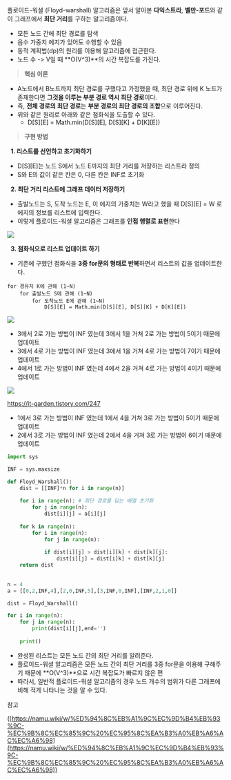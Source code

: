 
플로이드-워셜 (Floyd-warshall) 알고리즘은 앞서 알아본 **다익스트라**, **벨만-포드**와 같이 그래프에서 **최단 거리**를 구하는 알고리즘이다.

-   모든 노드 간에 최단 경로를 탐색
-   음수 가중치 에지가 있어도 수행할 수 있음
-   동적 계획법(dp)의 원리를 이용해 알고리즘에 접근한다.
-   노드 수 -> V일 때 **O(V^3)**의 시간 복잡도를 가진다.

> **핵심 이론**

-   A노드에서 B노드까지 최단 경로를 구했다고 가정했을 때, 최단 경로 위에 K 노드가 존재한다면 **그것을 이루는 부분 경로 역시 최단 경로**이다.
-   즉, **전체 경로의 최단 경로**는 **부분 경로의 최단 경로의 조합**으로 이루어진다.
-   위와 같은 원리로 아래와 같은 점화식을 도출할 수 있다.
    -   D[S][E] = Math.min(D[S][E], D[S][K] + D[K][E])

> **구현 방법**

  **1. 리스트를 선언하고 초기화하기**

-   D[S][E]는 노드 S에서 노드 E까지의 최단 거리를 저장하는 리스트라 정의
-   S와 E의 값이 같은 칸은 0, 다른 칸은 INF로 초기화

  **2. 최단 거리 리스트에 그래프 데이터 저장하기**

-   출발노드는 S, 도착 노드는 E, 이 에지의 가중치는 W라고 했을 때 D[S][E] = W 로 에지의 정보를 리스트에 입력한다.
-   이렇게 플로이드-워셜 알고리즘은 그래프를 **인접 행렬로 표현**한다

![](https://blog.kakaocdn.net/dn/ds7Oe4/btrTT7YW4ca/dSy0wubnxApkMrRuVo02g1/img.png)

  **3. 점화식으로 리스트 업데이트 하기**

-   기존에 구했던 점화식을 **3중 for문의 형태로 반복**하면서 리스트의 값을 업데이트한다.

```
for 경유지 K에 관해 (1~N)
	for 출발노드 S에 관해 (1~N)
    	for 도착노드 E에 관해 (1~N)
        	D[S][E] = Math.min(D[S][E], D[S][K] + D[K][E])
```

![](https://blog.kakaocdn.net/dn/1d4SI/btrTVhUwyLq/eukBbSmBO5kT7hFLy90y90/img.png)

-   3에서 2로 가는 방법이 INF 였는데 3에서 1을 거쳐 2로 가는 방법이 5이기 때문에 업데이트
-   3에서 4로 가는 방법이 INF 였는데 3에서 1을 거쳐 4로 가는 방법이 7이기 때문에 업데이트
-   4에서 1로 가는 방법이 INF 였는데 4에서 2을 거쳐 4로 가는 방법이 4이기 때문에 업데이트

![](https://blog.kakaocdn.net/dn/biaLua/btrTQ0GHJdA/TjhavilMdKKuVtF9iK9DBK/img.png)

https://it-garden.tistory.com/247

-   1에서 3로 가는 방법이 INF 였는데 1에서 4을 거쳐 3로 가는 방법이 5이기 때문에 업데이트
-   2에서 3로 가는 방법이 INF 였는데 2에서 4을 거쳐 3로 가는 방법이 6이기 때문에 업데이트

```PYTHON
import sys

INF = sys.maxsize

def Floyd_Warshall():
	dist = [[INF]*n for i in range(n)] 
    
    for i in range(n): # 최단 경로를 담는 배열 초기화
    	for j in range(n):
        	dist[i][j] = a[i][j]
            
    for k in range(n):
    	for i in range(n):
        	for j in range(n):
            
            if dist[i][j] > dist[i][k] + dist[k][j]:
            	dist[i][j] = dist[i]k] + dist[k][j]
    return dist
    
    
n = 4
a = [[0,2,INF,4],[2,0,INF,5],[3,INF,0,INF],[INF,2,1,0]]

dist = Floyd_Warshall()

for i in range(n):
	for j in range(n):
    	print(dist[i][j],end='')
        
    print()
```

-   완성된 리스트는 모든 노드 간의 최단 거리를 알려준다.
-   플로이드-워셜 알고리즘은 모든 노드 간의 최단 거리를 3중 for문을 이용해 구해주기 때문에 **O(V^3)**으로 시간 복잡도가 빠르지 않은 편
-   따라서, 일반적 플로이드-워셜 알고리즘의 경우 노드 개수의 범위가 다른 그래프에 비해 적게 나타나는 것을 알 수 있다.

참고

([https://namu.wiki/w/%ED%94%8C%EB%A1%9C%EC%9D%B4%EB%93%9C-%EC%9B%8C%EC%85%9C%20%EC%95%8C%EA%B3%A0%EB%A6%AC%EC%A6%98](https://namu.wiki/w/%ED%94%8C%EB%A1%9C%EC%9D%B4%EB%93%9C-%EC%9B%8C%EC%85%9C%20%EC%95%8C%EA%B3%A0%EB%A6%AC%EC%A6%98))